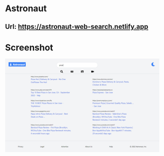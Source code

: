 
# Astronaut
## Url: https://astronaut-web-search.netlify.app

# Screenshot
![](./public/astronaut.png)

